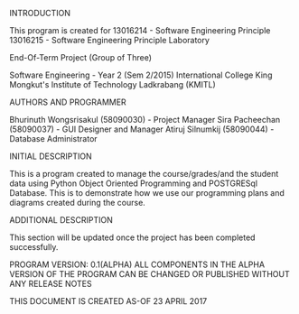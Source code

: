 INTRODUCTION

This program is created for 
13016214 - Software Engineering Principle
13016215 - Software Engineering Principle Laboratory

End-Of-Term Project (Group of Three)

Software Engineering - Year 2 (Sem 2/2015)
International College
King Mongkut's Institute of Technology Ladkrabang (KMITL)

AUTHORS AND PROGRAMMER

Bhurinuth Wongsrisakul (58090030) - Project Manager
Sira Pacheechan (58090037) - GUI Designer and Manager
Atiruj Silnumkij (58090044) - Database Administrator


INITIAL DESCRIPTION

This is a program created to manage the course/grades/and the student data using 
Python Object Oriented Programming and POSTGRESql Database. This is to demonstrate
how we use our programming plans and diagrams created during the course.


ADDITIONAL DESCRIPTION

This section will be updated once the project has been completed successfully.


PROGRAM VERSION: 0.1(ALPHA)
ALL COMPONENTS IN THE ALPHA VERSION OF THE PROGRAM CAN BE CHANGED OR PUBLISHED WITHOUT ANY RELEASE NOTES

THIS DOCUMENT IS CREATED AS-OF 23 APRIL 2017
